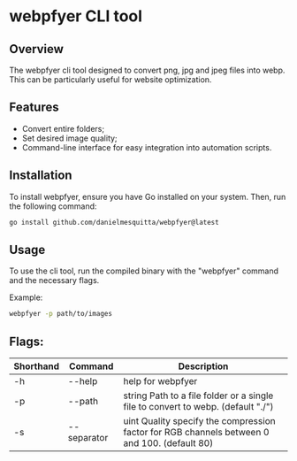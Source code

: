 # webpfyer CLI tool

## Overview

The webpfyer cli tool designed to convert png, jpg and jpeg files into webp. This can be particularly useful for website optimization.

## Features

- Convert entire folders;
- Set desired image quality;
- Command-line interface for easy integration into automation scripts.

## Installation

To install webpfyer, ensure you have Go installed on your system. Then, run the following command:

```bash
go install github.com/danielmesquitta/webpfyer@latest
```

## Usage

To use the cli tool, run the compiled binary with the "webpfyer" command and the necessary flags.

Example:

```bash
webpfyer -p path/to/images
```

## Flags:

| Shorthand | Command     | Description                                                                                  |
| --------- | ----------- | -------------------------------------------------------------------------------------------- |
| -h        | --help      | help for webpfyer                                                                            |
| -p        | --path      | string Path to a file folder or a single file to convert to webp. (default "./")             |
| -s        | --separator | uint Quality specify the compression factor for RGB channels between 0 and 100. (default 80) |
